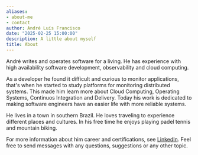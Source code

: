 ```yaml
---
aliases:
- about-me
- contact
author: André Luís Francisco
date: "2025-02-25 15:00:00"
description: A little about myself
title: About
---
```


André writes and operates software for a living. He has experience with high availability software development, observability and cloud computing.

As a developer he found it difficult and curious to monitor applications, that's when he started to study platforms for monitoring distributed systems. This made him learn more about Cloud Computing, Operating Systems, Continuos Integration and Delivery. Today his work is dedicated to making software engineers have an easier life with more reliable systems.

He lives in a town in southern Brazil. He loves traveling to experience different places and cultures. In his free time he enjoys playing padel tennis and mountain biking.

For more information about him career and certifications, see [LinkedIn](https://www.linkedin.com/in/andrefrco/). Feel free to send messages with any questions, suggestions or any other topic.
